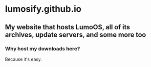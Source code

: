 # lumosify.github.io
## My website that hosts LumoOS, all of its archives, update servers, and some more too
### Why host my downloads here?
Because it's easy.
